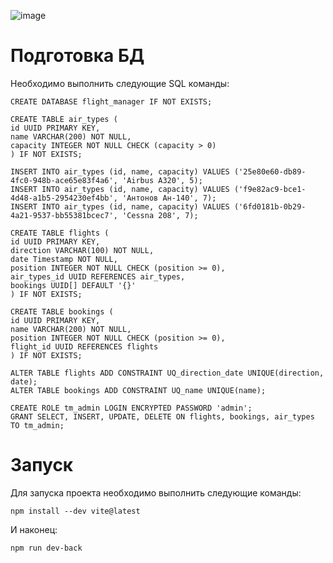 ![image](https://github.com/super1515/flights/assets/57921197/32063d83-8847-49ed-ae10-76995b0c89be)

# Подготовка БД
Необходимо выполнить следующие SQL команды:
```
CREATE DATABASE flight_manager IF NOT EXISTS;

CREATE TABLE air_types (
id UUID PRIMARY KEY,
name VARCHAR(200) NOT NULL,
capacity INTEGER NOT NULL CHECK (capacity > 0)
) IF NOT EXISTS;

INSERT INTO air_types (id, name, capacity) VALUES ('25e80e60-db89-4fc0-948b-ace65e83f4a6', 'Airbus A320', 5);
INSERT INTO air_types (id, name, capacity) VALUES ('f9e82ac9-bce1-4d48-a1b5-2954230ef4bb', 'Антонов Ан-140', 7);
INSERT INTO air_types (id, name, capacity) VALUES ('6fd0181b-0b29-4a21-9537-bb55381bcec7', 'Cessna 208', 7);

CREATE TABLE flights (
id UUID PRIMARY KEY,
direction VARCHAR(100) NOT NULL,
date Timestamp NOT NULL,
position INTEGER NOT NULL CHECK (position >= 0),
air_types_id UUID REFERENCES air_types,
bookings UUID[] DEFAULT '{}'
) IF NOT EXISTS;

CREATE TABLE bookings (
id UUID PRIMARY KEY,
name VARCHAR(200) NOT NULL,
position INTEGER NOT NULL CHECK (position >= 0),
flight_id UUID REFERENCES flights
) IF NOT EXISTS;

ALTER TABLE flights ADD CONSTRAINT UQ_direction_date UNIQUE(direction, date);
ALTER TABLE bookings ADD CONSTRAINT UQ_name UNIQUE(name);

CREATE ROLE tm_admin LOGIN ENCRYPTED PASSWORD 'admin';
GRANT SELECT, INSERT, UPDATE, DELETE ON flights, bookings, air_types TO tm_admin;
```
# Запуск
Для запуска проекта необходимо выполнить следующие команды:

``npm install --dev vite@latest``

И наконец:

``npm run dev-back``
